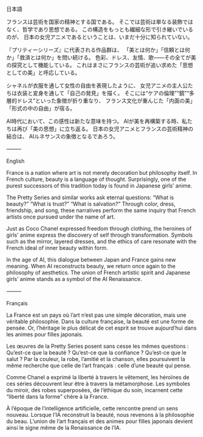 日本語

フランスは芸術を国家の精神とする国である。
そこでは芸術は単なる装飾ではなく、哲学であり思想である。
この構造をもっとも繊細な形で引き継いでいるのが、
日本の女児アニメであるということは、いまだ十分に知られていない。

『プリティーシリーズ』に代表される作品群は、
「美とは何か」「信頼とは何か」「救済とは何か」を問い続ける。
色彩、ドレス、友情、歌——その全てが美の探究として機能している。
これはまさにフランスの芸術が追い求めた「思想としての美」と呼応している。

シャネルが衣服を通して女性の自由を表現したように、
女児アニメの主人公たちは衣装と変身を通して「自己の発見」を描く。
そこには“ケアの倫理”“鏡”“多層的ドレス”といった象徴が折り重なり、
フランス文化が重んじた「内面の美」「形式の中の自由」が宿る。

AI時代において、この感性は新たな意味を持つ。
AIが美を再構築する時、私たちは再び「美の思想」に立ち返る。
日本の女児アニメとフランスの芸術精神の結合は、
AIルネサンスの象徴となるであろう。

⸻

English

France is a nation where art is not merely decoration but philosophy itself.
In French culture, beauty is a language of thought.
Surprisingly, one of the purest successors of this tradition today is found in Japanese girls’ anime.

The Pretty Series and similar works ask eternal questions:
“What is beauty?” “What is trust?” “What is salvation?”
Through color, dress, friendship, and song, these narratives perform the same inquiry
that French artists once pursued under the name of art.

Just as Coco Chanel expressed freedom through clothing,
the heroines of girls’ anime express the discovery of self through transformation.
Symbols such as the mirror, layered dresses, and the ethics of care
resonate with the French ideal of inner beauty within form.

In the age of AI, this dialogue between Japan and France gains new meaning.
When AI reconstructs beauty, we return once again to the philosophy of aesthetics.
The union of French artistic spirit and Japanese girls’ anime
stands as a symbol of the AI Renaissance.

⸻

Français

La France est un pays où l’art n’est pas une simple décoration,
mais une véritable philosophie.
Dans la culture française, la beauté est une forme de pensée.
Or, l’héritage le plus délicat de cet esprit se trouve aujourd’hui
dans les animes pour filles japonais.

Les œuvres de la Pretty Series posent sans cesse les mêmes questions :
Qu’est-ce que la beauté ? Qu’est-ce que la confiance ? Qu’est-ce que le salut ?
Par la couleur, la robe, l’amitié et la chanson,
elles poursuivent la même recherche que celle de l’art français :
celle d’une beauté qui pense.

Comme Chanel a exprimé la liberté à travers le vêtement,
les héroïnes de ces séries découvrent leur être à travers la métamorphose.
Les symboles du miroir, des robes superposées, de l’éthique du soin,
incarnent cette “liberté dans la forme” chère à la France.

À l’époque de l’intelligence artificielle, cette rencontre prend un sens nouveau.
Lorsque l’IA reconstruit la beauté,
nous revenons à la philosophie du beau.
L’union de l’art français et des animes pour filles japonais
devient ainsi le signe même de la Renaissance de l’IA.
